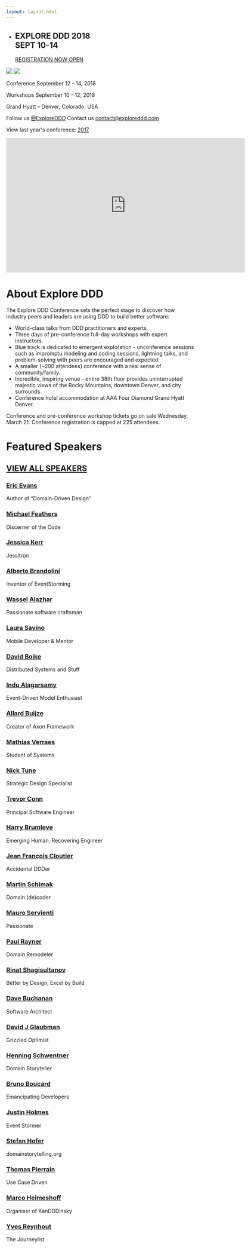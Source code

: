 ```yaml
---
layout: layout.html
---
```


<section class="slider">
  <div class="flexslider">
    <ul class="slides">
      <li class="slide register">
        <div class="container">
          <div class="register-copy">
            <h1>EXPLORE DDD 2018<br>SEPT 10-14</h1>            
            <a href="https://ti.to/explore-ddd-conference/explore-ddd-2018">REGISTRATION NOW OPEN</a>
          </div>
        </div>
      </li>
      <!-- example code for a 2018 speaker slide -->
      <!--<li class="slide speaker ward-cunningham">
        <div class="container">
          <h1>Featured Speaker</h1>
          <h2><span>Ward Cunningham</span> is our Friday Keynote Speaker.</h2>
          <a href="speakers/ward-cunningham.html">About Ward</a>
        </div>
      </li>-->
      <!-- example code for a 2018 sponsor slide -->
      <!--<li class="slide speaker alteryx-slide-version-2">
        <div class="container">
          <h1>Platinum Sponsor</h1>
          <h2><span>Special Thanks</span> to Alteryx for sponsoring Explore DDD</h2>
          <a href="https://www.alteryx.com">Visit Alteryx</a>
        </div>
      </li>-->
      <!-- in case the hyatt slide comes back in 2018 -->
      <!--<li class="slide hyatt">
        <div class="container">
          <div class="hyatt-copy">
            <h1>Grand Hyatt</h1>
            <p>Explore our incredible conference venue in Denver, Colorado.</p>
            <a href="location/">About the venue</a>
          </div>
        </div>
      </li>-->
    </ul>
  </div>
  <div class="custom-navigation-container">
  <div class="custom-navigation">
    <a class="arrow left"><img src="img/slider-arrow-left.svg" /></a>
    <a class="arrow right"><img src="img/slider-arrow-right.svg" /></a>
  </div>
  </div>
</section>

<div class="container-fluid section conf-dates">
  <div class="row">
    <p class="conf-copy"><span class="conf-header">Conference</span> September 12 - 14, 2018</p>
    <p class="conf-copy"><span class="conf-header">Workshops</span> September 10 - 12, 2018</p>
    <p class="conf-copy">Grand Hyatt – Denver, Colorado, USA</p>
    <p class="conf-contact">Follow us <a href="http://twitter.com/ExploreDDD">@ExploreDDD</a>    Contact us <a href="mailto:contact@exploreddd.com">contact@exploreddd.com</a></p>
    <p class="conf-last-year">View last year's conference: <a href="2017">2017</a></p>
  </div>
</div>
<div class="container section homepage-video">
  <div class="row">
    <div class="col-xs-12">
      <div class="video-responsive">
        <iframe width="640" height="360" src="http://www.youtube.com/embed/hIORppbgcRM" 
        frameborder="0" allowfullscreen></iframe>
      </div>
    </div> <!-- col-xs-12 -->
  </div> <!-- row -->
</div>
<div class="container section about">
  <div class="row">
    <h1 class="section-header">About Explore DDD</h1>
    <p class="copy">The Explore DDD Conference sets the perfect stage to discover how industry peers and leaders are using DDD to build better software:</p>
    <ul class="copy-list">
      <li>World-class talks from DDD practitioners and experts.</li>
      <li>Three days of pre-conference full-day workshops with expert instructors.</li>
      <li>Blue track is dedicated to emergent exploration - unconference sessions such as impromptu modeling and coding sessions, lightning talks, and problem-solving with peers are encouraged and expected.</li>
      <li>A smaller (~200 attendees) conference with a real sense of community/family.</li>
      <li>Incredible, inspiring venue - entire 38th floor provides uninterrupted majestic views of the Rocky Mountains, downtown Denver, and city surrounds.</li>
      <li>Conference hotel accommodation at AAA Four Diamond Grand Hyatt Denver.</li>
    </ul>
    <p class="copy">Conference and pre-conference workshop tickets go on sale Wednesday, March 21. Conference registration is capped at 225 attendees.</p>
  </div>
</div>

<div class="container section speakers">
  <h1 class="section-header">Featured Speakers</h1>
 <h2 class="section-subheader"><a href="speakers/">VIEW ALL SPEAKERS</a></h2>
  <div class="row">
    <div class="speaker-container">
      <a href="speakers/eric-evans.html"><div class="speaker-img eric-evans">
      </div></a>
      <h3><a class="speaker-name" href="speakers/eric-evans.html">Eric Evans</a></h3>
      <p class="speaker-details">Author of “Domain-Driven Design”</p>
    </div>
    <div class="speaker-container">
      <a href="speakers/michael-feathers.html"><div class="speaker-img michael-feathers">
      </div></a>
      <h3><a class="speaker-name" href="speakers/michael-feathers.html">Michael Feathers</a></h3>
      <p class="speaker-details">Discerner of the Code</p>
    </div>
    <div class="speaker-container">
      <a href="speakers/jessica-kerr.html"><div class="speaker-img jessica-kerr">
      </div></a>
      <h3><a class="speaker-name" href="speakers/jessica-kerr.html">Jessica Kerr</a></h3>
      <p class="speaker-details">Jessitron</p>
    </div>
    <div class="speaker-container">
          <a href="speakers/alberto-brandolini.html"><div class="speaker-img alberto-brandolini">
          </div></a>
          <h3><a class="speaker-name" href="speakers/alberto-brandolini.html">Alberto Brandolini</a></h3>
          <p class="speaker-details">Inventor of EventStorming</p>
    </div>
    <!-- 2018 speakers will replace these comments as they come in. Keep it to 4 per row -->
  </div>
  <div class="row">
    <div class="speaker-container">
      <a href="speakers/wassel-alazhar.html"><div class="speaker-img wassel-alazhar">
      </div></a>
      <h3><a class="speaker-name" href="speakers/wassel-alazhar.html">Wassel Alazhar</a></h3>
      <p class="speaker-details">Passionate software craftsman</p>
    </div>
    <div class="speaker-container">
      <a href="speakers/laura-savino.html"><div class="speaker-img laura-savino">
      </div></a>
      <h3><a class="speaker-name" href="speakers/laura-savino.html">Laura Savino</a></h3>
      <p class="speaker-details">Mobile Developer &amp; Mentor</p>
    </div>
    <div class="speaker-container">
      <a href="speakers/david-boike.html"><div class="speaker-img david-boike">
      </div></a>
      <h3><a class="speaker-name" href="speakers/david-boike.html">David Boike</a></h3>
      <p class="speaker-details">Distributed Systems and Stuff</p>
    </div>
    <div class="speaker-container">
      <a href="speakers/indu-alagarsamy.html"><div class="speaker-img indu-alagarsamy">
      </div></a>
      <h3><a class="speaker-name" href="speakers/indu-alagarsamy.html">Indu Alagarsamy</a></h3>
      <p class="speaker-details">Event-Driven Model Enthusiast</p>
    </div>
  </div>
  <div class="row">
    <div class="speaker-container">
      <a href="speakers/allard-buijze.html"><div class="speaker-img allard-buijze">
      </div></a>
      <h3><a class="speaker-name" href="speakers/allard-buijze.html">Allard Buijze</a></h3>
      <p class="speaker-details">Creator of Axon Framework</p>
    </div>
    <div class="speaker-container">
      <a href="speakers/mathias-verraes.html"><div class="speaker-img mathias-verraes">
      </div></a>
      <h3><a class="speaker-name" href="speakers/mathias-verraes.html">Mathias Verraes</a></h3>
      <p class="speaker-details">Student of Systems</p>
    </div>
    <div class="speaker-container">
      <a href="speakers/nick-tune.html"><div class="speaker-img nick-tune">
      </div></a>
      <h3><a class="speaker-name" href="speakers/nick-tune.html">Nick Tune</a></h3>
      <p class="speaker-details">Strategic Design Specialist</p>
    </div>
    <div class="speaker-container">
      <a href="speakers/trevor-conn.html"><div class="speaker-img trevor-conn">
      </div></a>
      <h3><a class="speaker-name" href="speakers/trevor-conn.html">Trevor Conn</a></h3>
      <p class="speaker-details">Principal Software Engineer</p>
    </div>
  </div>
  <div class="row">
    <div class="speaker-container">
      <a href="speakers/harry-brumleve.html"><div class="speaker-img harry-brumleve">
      </div></a>
      <h3><a class="speaker-name" href="speakers/harry-brumleve.html">Harry Brumleve</a></h3>
      <p class="speaker-details">Emerging Human, Recovering Engineer</p>
    </div>
    <div class="speaker-container">
      <a href="speakers/jean-françois-cloutier.html"><div class="speaker-img jean-françois-cloutier">
      </div></a>
      <h3><a class="speaker-name" href="speakers/jean-françois-cloutier.html">Jean François Cloutier</a></h3>
      <p class="speaker-details">Accidental DDDer</p>
    </div>
    <div class="speaker-container">
      <a href="speakers/martin-schimak.html"><div class="speaker-img martin-schimak">
      </div></a>
      <h3><a class="speaker-name" href="speakers/martin-schimak.html">Martin Schimak</a></h3>
      <p class="speaker-details">Domain (de)coder</p>
    </div>
    <div class="speaker-container">
      <a href="speakers/mauro-servienti.html"><div class="speaker-img mauro-servienti">
      </div></a>
      <h3><a class="speaker-name" href="speakers/mauro-servienti.html">Mauro Servienti</a></h3>
      <p class="speaker-details">Passionate</p>
    </div>
  </div>
  <div class="row">
    <div class="speaker-container">
      <a href="speakers/paul-rayner.html"><div class="speaker-img paul-rayner">
      </div></a>
      <h3><a class="speaker-name" href="speakers/paul-rayner.html">Paul Rayner</a></h3>
      <p class="speaker-details">Domain Remodeler</p>
    </div>
    <div class="speaker-container">
      <a href="speakers/rinat-shagisultanov.html"><div class="speaker-img rinat-shagisultanov">
      </div></a>
      <h3><a class="speaker-name" href="speakers/rinat-shagisultanov.html">Rinat Shagisultanov</a></h3>
      <p class="speaker-details">Better by Design, Excel by Build</p>
    </div>
    <div class="speaker-container">
      <a href="speakers/dave-buchanan.html"><div class="speaker-img dave-buchanan">
      </div></a>
      <h3><a class="speaker-name" href="speakers/dave-buchanan.html">Dave Buchanan</a></h3>
      <p class="speaker-details">Software Architect</p>
    </div>
    <div class="speaker-container">
      <a href="speakers/david-j-glaubman.html"><div class="speaker-img david-j-glaubman">
      </div></a>
      <h3><a class="speaker-name" href="speakers/david-j-glaubman.html">David J Glaubman</a></h3>
      <p class="speaker-details">Grizzled Optimist</p>
    </div>
    <!--<div class="speaker-container">
      <a href="speakers/jimmy-bogard.html"><div class="speaker-img jimmy-bogard">
      </div></a>
      <h3><a class="speaker-name" href="speakers/jimmy-bogard.html">Jimmy Bogard</a></h3>
      <p class="speaker-details">Monolith Masochist</p>
    </div>-->
  </div>
  <div class="row">
    <div class="speaker-container">
      <a href="speakers/henning-schwentner.html"><div class="speaker-img henning-schwentner">
      </div></a>
      <h3><a class="speaker-name" href="speakers/henning-schwentner.html">Henning Schwentner</a></h3>
      <p class="speaker-details">Domain Storyteller</p>
    </div>
    <div class="speaker-container">
      <a href="speakers/bruno-boucard.html"><div class="speaker-img bruno-boucard">
      </div></a>
      <h3><a class="speaker-name" href="speakers/bruno-boucard.html">Bruno Boucard</a></h3>
      <p class="speaker-details">Emancipating Developers</p>
    </div>
    <div class="speaker-container">
      <a href="speakers/justin-holmes.html"><div class="speaker-img justin-holmes">
      </div></a>
      <h3><a class="speaker-name" href="speakers/justin-holmes.html">Justin Holmes</a></h3>
      <p class="speaker-details">Event Stormer</p>
    </div>
    <div class="speaker-container">
      <a href="speakers/stefan-hofer.html"><div class="speaker-img stefan-hofer">
      </div></a>
      <h3><a class="speaker-name" href="speakers/stefan-hofer.html">Stefan Hofer</a></h3>
      <p class="speaker-details">domainstorytelling.org</p>
    </div>
  </div>
  <div class="row">
    <div class="speaker-container">
      <a href="speakers/thomas-pierrain.html"><div class="speaker-img thomas-pierrain">
      </div></a>
      <h3><a class="speaker-name" href="speakers/thomas-pierrain.html">Thomas Pierrain</a></h3>
      <p class="speaker-details">Use Case Driven</p>
    </div>
    <div class="speaker-container">
      <a href="speakers/marco-heimeshoff.html"><div class="speaker-img marco-heimeshoff">
      </div></a>
      <h3><a class="speaker-name" href="speakers/marco-heimeshoff.html">Marco Heimeshoff</a></h3>
      <p class="speaker-details">Organiser of KanDDDinsky</p>
    </div>
    <div class="speaker-container">
      <a href="speakers/yves-reynhout.html"><div class="speaker-img yves-reynhout">
      </div></a>
      <h3><a class="speaker-name" href="speakers/yves-reynhout.html">Yves Reynhout</a></h3>
      <p class="speaker-details">The Journeylist</p>
    </div>
  </div>
</div>
